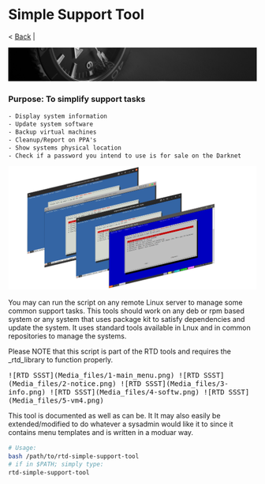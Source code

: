 # Simple Support Tool
< [Back](https://github.com/vonschutter/RTD-Setup/blob/main/README.md) | 

![RTD Blind Install Media Header](Media_files/header-time.jpg "Executing the Script")

###	Purpose: To simplify support tasks 

	- Display system information 
	- Update system software
	- Backup virtual machines 
	- Cleanup/Report on PPA's
	- Show systems physical location 
	- Check if a password you intend to use is for sale on the Darknet

<kbd> ![RTD SSST](Media_files/0-amalgam.png "Main Window") </kbd>

You may can run the script on any remote Linux server to manage some common support tasks. This tools should work on any deb or rpm based system or any system that uses package kit to satisfy dependencies and update the system. It uses standard tools available in Lnux and in common repositories to manage the systems. 

Please NOTE that this script is part of the RTD tools and requires the _rtd_library to function properly. 

<kbd> 
	![RTD SSST](Media_files/1-main_menu.png)

</kbd>

<kbd> 
	![RTD SSST](Media_files/2-notice.png) 
</kbd>

<kbd> 
	![RTD SSST](Media_files/3-info.png) 
</kbd>

<kbd> 
	![RTD SSST](Media_files/4-softw.png) 

</kbd>

<kbd> 
	![RTD SSST](Media_files/5-vm4.png) 

</kbd>

This tool is documented as well as can be. It It may also easily be extended/modified to do whatever a sysadmin would like it to since it contains menu templates and is written in a moduar way. 

```bash
# Usage: 
bash /path/to/rtd-simple-support-tool
# if in $PATH; simply type:
rtd-simple-support-tool
```

